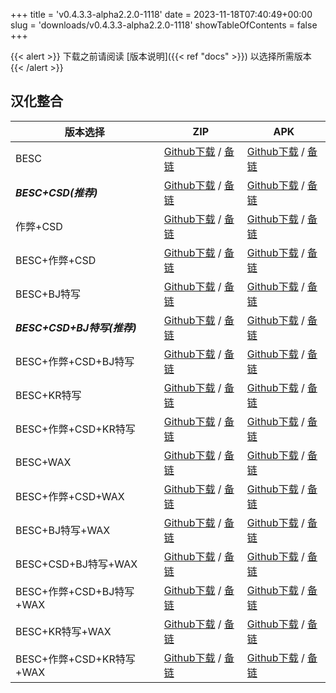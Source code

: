 
+++
title = 'v0.4.3.3-alpha2.2.0-1118'
date = 2023-11-18T07:40:49+00:00
slug = 'downloads/v0.4.3.3-alpha2.2.0-1118'
showTableOfContents = false
+++

{{< alert >}}
下载之前请阅读 [版本说明]({{< ref "docs" >}}) 以选择所需版本
{{< /alert >}}

## 汉化整合

|         版本选择          |                                                                                                                                                                              ZIP                                                                                                                                                                               |                                                                                                                                                                              APK                                                                                                                                                                               |
|---------------------------|----------------------------------------------------------------------------------------------------------------------------------------------------------------------------------------------------------------------------------------------------------------------------------------------------------------------------------------------------------------|----------------------------------------------------------------------------------------------------------------------------------------------------------------------------------------------------------------------------------------------------------------------------------------------------------------------------------------------------------------|
|BESC                       |[Github下载](https://github.com/sakarie9/DOL-CHS-MODS/releases/download/v0.4.3.3-alpha2.2.0-1118/DoL-0.4.3.3-chsmods-v2.6.0-besc-1118.zip ) / [备链](https://mirror.ghproxy.com/https://github.com/sakarie9/DOL-CHS-MODS/releases/download/v0.4.3.3-alpha2.2.0-1118/DoL-0.4.3.3-chsmods-v2.6.0-besc-1118.zip )                                                  |[Github下载](https://github.com/sakarie9/DOL-CHS-MODS/releases/download/v0.4.3.3-alpha2.2.0-1118/DoL-0.4.3.3-chsmods-v2.6.0-besc-1118.apk ) / [备链](https://mirror.ghproxy.com/https://github.com/sakarie9/DOL-CHS-MODS/releases/download/v0.4.3.3-alpha2.2.0-1118/DoL-0.4.3.3-chsmods-v2.6.0-besc-1118.apk )                                                  |
|***BESC+CSD(推荐)***       |[Github下载](https://github.com/sakarie9/DOL-CHS-MODS/releases/download/v0.4.3.3-alpha2.2.0-1118/DoL-0.4.3.3-chsmods-v2.6.0-besc-csd-1118.zip ) / [备链](https://mirror.ghproxy.com/https://github.com/sakarie9/DOL-CHS-MODS/releases/download/v0.4.3.3-alpha2.2.0-1118/DoL-0.4.3.3-chsmods-v2.6.0-besc-csd-1118.zip )                                          |[Github下载](https://github.com/sakarie9/DOL-CHS-MODS/releases/download/v0.4.3.3-alpha2.2.0-1118/DoL-0.4.3.3-chsmods-v2.6.0-besc-csd-1118.apk ) / [备链](https://mirror.ghproxy.com/https://github.com/sakarie9/DOL-CHS-MODS/releases/download/v0.4.3.3-alpha2.2.0-1118/DoL-0.4.3.3-chsmods-v2.6.0-besc-csd-1118.apk )                                          |
|作弊+CSD                   |[Github下载](https://github.com/sakarie9/DOL-CHS-MODS/releases/download/v0.4.3.3-alpha2.2.0-1118/DoL-0.4.3.3-chsmods-v2.6.0-cheat-csd-1118.zip ) / [备链](https://mirror.ghproxy.com/https://github.com/sakarie9/DOL-CHS-MODS/releases/download/v0.4.3.3-alpha2.2.0-1118/DoL-0.4.3.3-chsmods-v2.6.0-cheat-csd-1118.zip )                                        |[Github下载](https://github.com/sakarie9/DOL-CHS-MODS/releases/download/v0.4.3.3-alpha2.2.0-1118/DoL-0.4.3.3-chsmods-v2.6.0-cheat-csd-1118.apk ) / [备链](https://mirror.ghproxy.com/https://github.com/sakarie9/DOL-CHS-MODS/releases/download/v0.4.3.3-alpha2.2.0-1118/DoL-0.4.3.3-chsmods-v2.6.0-cheat-csd-1118.apk )                                        |
|BESC+作弊+CSD              |[Github下载](https://github.com/sakarie9/DOL-CHS-MODS/releases/download/v0.4.3.3-alpha2.2.0-1118/DoL-0.4.3.3-chsmods-v2.6.0-besc-cheat-csd-1118.zip ) / [备链](https://mirror.ghproxy.com/https://github.com/sakarie9/DOL-CHS-MODS/releases/download/v0.4.3.3-alpha2.2.0-1118/DoL-0.4.3.3-chsmods-v2.6.0-besc-cheat-csd-1118.zip )                              |[Github下载](https://github.com/sakarie9/DOL-CHS-MODS/releases/download/v0.4.3.3-alpha2.2.0-1118/DoL-0.4.3.3-chsmods-v2.6.0-besc-cheat-csd-1118.apk ) / [备链](https://mirror.ghproxy.com/https://github.com/sakarie9/DOL-CHS-MODS/releases/download/v0.4.3.3-alpha2.2.0-1118/DoL-0.4.3.3-chsmods-v2.6.0-besc-cheat-csd-1118.apk )                              |
|BESC+BJ特写                |[Github下载](https://github.com/sakarie9/DOL-CHS-MODS/releases/download/v0.4.3.3-alpha2.2.0-1118/DoL-0.4.3.3-chsmods-v2.6.0-besc-sideviewbj-1118.zip ) / [备链](https://mirror.ghproxy.com/https://github.com/sakarie9/DOL-CHS-MODS/releases/download/v0.4.3.3-alpha2.2.0-1118/DoL-0.4.3.3-chsmods-v2.6.0-besc-sideviewbj-1118.zip )                            |[Github下载](https://github.com/sakarie9/DOL-CHS-MODS/releases/download/v0.4.3.3-alpha2.2.0-1118/DoL-0.4.3.3-chsmods-v2.6.0-besc-sideviewbj-1118.apk ) / [备链](https://mirror.ghproxy.com/https://github.com/sakarie9/DOL-CHS-MODS/releases/download/v0.4.3.3-alpha2.2.0-1118/DoL-0.4.3.3-chsmods-v2.6.0-besc-sideviewbj-1118.apk )                            |
|***BESC+CSD+BJ特写(推荐)***|[Github下载](https://github.com/sakarie9/DOL-CHS-MODS/releases/download/v0.4.3.3-alpha2.2.0-1118/DoL-0.4.3.3-chsmods-v2.6.0-besc-csd-sideviewbj-1118.zip ) / [备链](https://mirror.ghproxy.com/https://github.com/sakarie9/DOL-CHS-MODS/releases/download/v0.4.3.3-alpha2.2.0-1118/DoL-0.4.3.3-chsmods-v2.6.0-besc-csd-sideviewbj-1118.zip )                    |[Github下载](https://github.com/sakarie9/DOL-CHS-MODS/releases/download/v0.4.3.3-alpha2.2.0-1118/DoL-0.4.3.3-chsmods-v2.6.0-besc-csd-sideviewbj-1118.apk ) / [备链](https://mirror.ghproxy.com/https://github.com/sakarie9/DOL-CHS-MODS/releases/download/v0.4.3.3-alpha2.2.0-1118/DoL-0.4.3.3-chsmods-v2.6.0-besc-csd-sideviewbj-1118.apk )                    |
|BESC+作弊+CSD+BJ特写       |[Github下载](https://github.com/sakarie9/DOL-CHS-MODS/releases/download/v0.4.3.3-alpha2.2.0-1118/DoL-0.4.3.3-chsmods-v2.6.0-besc-cheat-csd-sideviewbj-1118.zip ) / [备链](https://mirror.ghproxy.com/https://github.com/sakarie9/DOL-CHS-MODS/releases/download/v0.4.3.3-alpha2.2.0-1118/DoL-0.4.3.3-chsmods-v2.6.0-besc-cheat-csd-sideviewbj-1118.zip )        |[Github下载](https://github.com/sakarie9/DOL-CHS-MODS/releases/download/v0.4.3.3-alpha2.2.0-1118/DoL-0.4.3.3-chsmods-v2.6.0-besc-cheat-csd-sideviewbj-1118.apk ) / [备链](https://mirror.ghproxy.com/https://github.com/sakarie9/DOL-CHS-MODS/releases/download/v0.4.3.3-alpha2.2.0-1118/DoL-0.4.3.3-chsmods-v2.6.0-besc-cheat-csd-sideviewbj-1118.apk )        |
|BESC+KR特写                |[Github下载](https://github.com/sakarie9/DOL-CHS-MODS/releases/download/v0.4.3.3-alpha2.2.0-1118/DoL-0.4.3.3-chsmods-v2.6.0-besc-sideviewkr-1118.zip ) / [备链](https://mirror.ghproxy.com/https://github.com/sakarie9/DOL-CHS-MODS/releases/download/v0.4.3.3-alpha2.2.0-1118/DoL-0.4.3.3-chsmods-v2.6.0-besc-sideviewkr-1118.zip )                            |[Github下载](https://github.com/sakarie9/DOL-CHS-MODS/releases/download/v0.4.3.3-alpha2.2.0-1118/DoL-0.4.3.3-chsmods-v2.6.0-besc-sideviewkr-1118.apk ) / [备链](https://mirror.ghproxy.com/https://github.com/sakarie9/DOL-CHS-MODS/releases/download/v0.4.3.3-alpha2.2.0-1118/DoL-0.4.3.3-chsmods-v2.6.0-besc-sideviewkr-1118.apk )                            |
|BESC+作弊+CSD+KR特写       |[Github下载](https://github.com/sakarie9/DOL-CHS-MODS/releases/download/v0.4.3.3-alpha2.2.0-1118/DoL-0.4.3.3-chsmods-v2.6.0-besc-cheat-csd-sideviewkr-1118.zip ) / [备链](https://mirror.ghproxy.com/https://github.com/sakarie9/DOL-CHS-MODS/releases/download/v0.4.3.3-alpha2.2.0-1118/DoL-0.4.3.3-chsmods-v2.6.0-besc-cheat-csd-sideviewkr-1118.zip )        |[Github下载](https://github.com/sakarie9/DOL-CHS-MODS/releases/download/v0.4.3.3-alpha2.2.0-1118/DoL-0.4.3.3-chsmods-v2.6.0-besc-cheat-csd-sideviewkr-1118.apk ) / [备链](https://mirror.ghproxy.com/https://github.com/sakarie9/DOL-CHS-MODS/releases/download/v0.4.3.3-alpha2.2.0-1118/DoL-0.4.3.3-chsmods-v2.6.0-besc-cheat-csd-sideviewkr-1118.apk )        |
|BESC+WAX                   |[Github下载](https://github.com/sakarie9/DOL-CHS-MODS/releases/download/v0.4.3.3-alpha2.2.0-1118/DoL-0.4.3.3-chsmods-v2.6.0-besc-wax-1118.zip ) / [备链](https://mirror.ghproxy.com/https://github.com/sakarie9/DOL-CHS-MODS/releases/download/v0.4.3.3-alpha2.2.0-1118/DoL-0.4.3.3-chsmods-v2.6.0-besc-wax-1118.zip )                                          |[Github下载](https://github.com/sakarie9/DOL-CHS-MODS/releases/download/v0.4.3.3-alpha2.2.0-1118/DoL-0.4.3.3-chsmods-v2.6.0-besc-wax-1118.apk ) / [备链](https://mirror.ghproxy.com/https://github.com/sakarie9/DOL-CHS-MODS/releases/download/v0.4.3.3-alpha2.2.0-1118/DoL-0.4.3.3-chsmods-v2.6.0-besc-wax-1118.apk )                                          |
|BESC+作弊+CSD+WAX          |[Github下载](https://github.com/sakarie9/DOL-CHS-MODS/releases/download/v0.4.3.3-alpha2.2.0-1118/DoL-0.4.3.3-chsmods-v2.6.0-besc-wax-cheat-csd-1118.zip ) / [备链](https://mirror.ghproxy.com/https://github.com/sakarie9/DOL-CHS-MODS/releases/download/v0.4.3.3-alpha2.2.0-1118/DoL-0.4.3.3-chsmods-v2.6.0-besc-wax-cheat-csd-1118.zip )                      |[Github下载](https://github.com/sakarie9/DOL-CHS-MODS/releases/download/v0.4.3.3-alpha2.2.0-1118/DoL-0.4.3.3-chsmods-v2.6.0-besc-wax-cheat-csd-1118.apk ) / [备链](https://mirror.ghproxy.com/https://github.com/sakarie9/DOL-CHS-MODS/releases/download/v0.4.3.3-alpha2.2.0-1118/DoL-0.4.3.3-chsmods-v2.6.0-besc-wax-cheat-csd-1118.apk )                      |
|BESC+BJ特写+WAX            |[Github下载](https://github.com/sakarie9/DOL-CHS-MODS/releases/download/v0.4.3.3-alpha2.2.0-1118/DoL-0.4.3.3-chsmods-v2.6.0-besc-wax-sideviewbj-1118.zip ) / [备链](https://mirror.ghproxy.com/https://github.com/sakarie9/DOL-CHS-MODS/releases/download/v0.4.3.3-alpha2.2.0-1118/DoL-0.4.3.3-chsmods-v2.6.0-besc-wax-sideviewbj-1118.zip )                    |[Github下载](https://github.com/sakarie9/DOL-CHS-MODS/releases/download/v0.4.3.3-alpha2.2.0-1118/DoL-0.4.3.3-chsmods-v2.6.0-besc-wax-sideviewbj-1118.apk ) / [备链](https://mirror.ghproxy.com/https://github.com/sakarie9/DOL-CHS-MODS/releases/download/v0.4.3.3-alpha2.2.0-1118/DoL-0.4.3.3-chsmods-v2.6.0-besc-wax-sideviewbj-1118.apk )                    |
|BESC+CSD+BJ特写+WAX        |[Github下载](https://github.com/sakarie9/DOL-CHS-MODS/releases/download/v0.4.3.3-alpha2.2.0-1118/DoL-0.4.3.3-chsmods-v2.6.0-besc-wax-csd-sideviewbj-1118.zip ) / [备链](https://mirror.ghproxy.com/https://github.com/sakarie9/DOL-CHS-MODS/releases/download/v0.4.3.3-alpha2.2.0-1118/DoL-0.4.3.3-chsmods-v2.6.0-besc-wax-csd-sideviewbj-1118.zip )            |[Github下载](https://github.com/sakarie9/DOL-CHS-MODS/releases/download/v0.4.3.3-alpha2.2.0-1118/DoL-0.4.3.3-chsmods-v2.6.0-besc-wax-csd-sideviewbj-1118.apk ) / [备链](https://mirror.ghproxy.com/https://github.com/sakarie9/DOL-CHS-MODS/releases/download/v0.4.3.3-alpha2.2.0-1118/DoL-0.4.3.3-chsmods-v2.6.0-besc-wax-csd-sideviewbj-1118.apk )            |
|BESC+作弊+CSD+BJ特写+WAX   |[Github下载](https://github.com/sakarie9/DOL-CHS-MODS/releases/download/v0.4.3.3-alpha2.2.0-1118/DoL-0.4.3.3-chsmods-v2.6.0-besc-wax-cheat-csd-sideviewbj-1118.zip ) / [备链](https://mirror.ghproxy.com/https://github.com/sakarie9/DOL-CHS-MODS/releases/download/v0.4.3.3-alpha2.2.0-1118/DoL-0.4.3.3-chsmods-v2.6.0-besc-wax-cheat-csd-sideviewbj-1118.zip )|[Github下载](https://github.com/sakarie9/DOL-CHS-MODS/releases/download/v0.4.3.3-alpha2.2.0-1118/DoL-0.4.3.3-chsmods-v2.6.0-besc-wax-cheat-csd-sideviewbj-1118.apk ) / [备链](https://mirror.ghproxy.com/https://github.com/sakarie9/DOL-CHS-MODS/releases/download/v0.4.3.3-alpha2.2.0-1118/DoL-0.4.3.3-chsmods-v2.6.0-besc-wax-cheat-csd-sideviewbj-1118.apk )|
|BESC+KR特写+WAX            |[Github下载](https://github.com/sakarie9/DOL-CHS-MODS/releases/download/v0.4.3.3-alpha2.2.0-1118/DoL-0.4.3.3-chsmods-v2.6.0-besc-wax-sideviewkr-1118.zip ) / [备链](https://mirror.ghproxy.com/https://github.com/sakarie9/DOL-CHS-MODS/releases/download/v0.4.3.3-alpha2.2.0-1118/DoL-0.4.3.3-chsmods-v2.6.0-besc-wax-sideviewkr-1118.zip )                    |[Github下载](https://github.com/sakarie9/DOL-CHS-MODS/releases/download/v0.4.3.3-alpha2.2.0-1118/DoL-0.4.3.3-chsmods-v2.6.0-besc-wax-sideviewkr-1118.apk ) / [备链](https://mirror.ghproxy.com/https://github.com/sakarie9/DOL-CHS-MODS/releases/download/v0.4.3.3-alpha2.2.0-1118/DoL-0.4.3.3-chsmods-v2.6.0-besc-wax-sideviewkr-1118.apk )                    |
|BESC+作弊+CSD+KR特写+WAX   |[Github下载](https://github.com/sakarie9/DOL-CHS-MODS/releases/download/v0.4.3.3-alpha2.2.0-1118/DoL-0.4.3.3-chsmods-v2.6.0-besc-wax-cheat-csd-sideviewkr-1118.zip ) / [备链](https://mirror.ghproxy.com/https://github.com/sakarie9/DOL-CHS-MODS/releases/download/v0.4.3.3-alpha2.2.0-1118/DoL-0.4.3.3-chsmods-v2.6.0-besc-wax-cheat-csd-sideviewkr-1118.zip )|[Github下载](https://github.com/sakarie9/DOL-CHS-MODS/releases/download/v0.4.3.3-alpha2.2.0-1118/DoL-0.4.3.3-chsmods-v2.6.0-besc-wax-cheat-csd-sideviewkr-1118.apk ) / [备链](https://mirror.ghproxy.com/https://github.com/sakarie9/DOL-CHS-MODS/releases/download/v0.4.3.3-alpha2.2.0-1118/DoL-0.4.3.3-chsmods-v2.6.0-besc-wax-cheat-csd-sideviewkr-1118.apk )|
